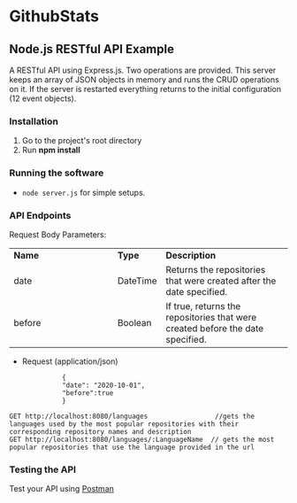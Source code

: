 # GithubStats

## Node.js RESTful API Example

A RESTful API using Express.js.
Two operations are provided. 
This server keeps an array of JSON objects in memory and runs the CRUD operations on it. 
If the server is restarted everything returns to the initial configuration (12 event objects).

### Installation

1.  Go to the project's root directory
2.  Run **npm install**

### Running the software

* ```node server.js``` for simple setups.

### API Endpoints
Request Body Parameters:
<table class="humanColumnApiDescription markdown formalTheme">
<tr><td colspan="1"><strong>Name</strong><td colspan="1"><strong>Type</strong><td colspan="1"><strong>Description</strong></td></tr>
<tr><td style="padding-right: 40px; width: 140px;">date</td><td>DateTime</td> <td>Returns the repositories that were created after the date specified. </td></tr>
  <tr><td style="padding-right: 40px; width: 140px;">before</td><td>Boolean</td> <td>If true, returns the repositories that were created before the date specified. </td></tr>
</table>

+ Request (application/json)

                {
                "date": "2020-10-01",
                "before":true
                }
```
GET http://localhost:8080/languages                 //gets the languages used by the most popular repositories with their corresponding repository names and description
GET http://localhost:8080/languages/:LanguageName  // gets the most popular repositories that use the language provided in the url
```

### Testing the API
Test your API using [Postman](https://chrome.google.com/webstore/detail/postman-rest-client-packa/fhbjgbiflinjbdggehcddcbncdddomop)
